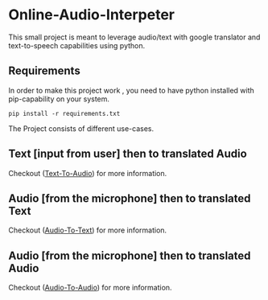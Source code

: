 # Online-Audio-Interpeter

This small project is meant to leverage audio/text with google translator and text-to-speech capabilities using python.


## Requirements

In order to make this project work , you need to have python installed with pip-capability on your system.

```
pip install -r requirements.txt
```


The Project consists of different use-cases.

## Text [input from user] then to translated Audio

Checkout ([Text-To-Audio](./user-text-to-translated-audio/README.md)) for more information.

## Audio [from the microphone] then to translated Text

Checkout ([Audio-To-Text](./user-text-to-translated-audio/README.md)) for more information.


## Audio [from the microphone] then to translated Audio

Checkout ([Audio-To-Audio](./user-audio-to-translated-audio/README.md)) for more information.
